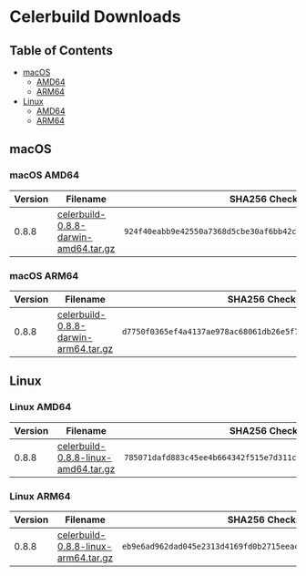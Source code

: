 # Celerbuild Downloads

## Table of Contents
- [macOS](#macos)
  - [AMD64](#macos-amd64)
  - [ARM64](#macos-arm64)
- [Linux](#linux)
    - [AMD64](#linux-amd64)
    - [ARM64](#linux-arm64)

## macOS

### macOS AMD64

| Version | Filename                                                                                                                                        | SHA256 Checksum |
|---------|-------------------------------------------------------------------------------------------------------------------------------------------------|-----------------|
| 0.8.8 | [celerbuild-0.8.8-darwin-amd64.tar.gz](https://raw.githubusercontent.com/celerbuild/download/refs/heads/main/celerbuild-0.8.8-darwin-amd64.tar.gz) | `924f40eabb9e42550a7368d5cbe30af6bb42c9b4329f8763b3636ea3ba96f727` |

### macOS ARM64

| Version | Filename | SHA256 Checksum |
|---------|----------|-----------------|
| 0.8.8 | [celerbuild-0.8.8-darwin-arm64.tar.gz](https://raw.githubusercontent.com/celerbuild/download/refs/heads/main/celerbuild-0.8.8-darwin-arm64.tar.gz) | `d7750f0365ef4a4137ae978ac68061db26e5f7340f0b1bccd25cf0c71d4bc22f` |

## Linux

### Linux AMD64

| Version | Filename | SHA256 Checksum |
|---------|----------|-----------------|
| 0.8.8 | [celerbuild-0.8.8-linux-amd64.tar.gz](https://raw.githubusercontent.com/celerbuild/download/refs/heads/main/celerbuild-0.8.8-linux-amd64.tar.gz) | `785071dafd883c45ee4b664342f515e7d311c35b6dae4406a26e4febeb108259` |

### Linux ARM64

| Version | Filename | SHA256 Checksum |
|---------|----------|-----------------|
| 0.8.8 | [celerbuild-0.8.8-linux-arm64.tar.gz](https://raw.githubusercontent.com/celerbuild/download/refs/heads/main/celerbuild-0.8.8-linux-arm64.tar.gz) | `eb9e6ad962dad045e2313d4169fd0b2715eeac7334ea1aec308c7a6e17bdf655` |

